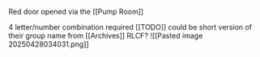 Red door opened via the [[Pump Room]]

4 letter/number combination required [[TODO]]
could be short version of their group name from [[Archives]]
RLCF?
![[Pasted image 20250428034031.png]]